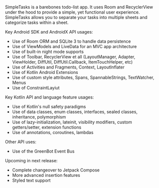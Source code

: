 SimpleTasks is a barebones todo-list app. It uses Room and RecyclerView under the hood to provide a simple, yet functional user experience. SimpleTasks allows you to separate your tasks into multiple sheets and categorize tasks within a sheet.

Key Android SDK and AndroidX API usages:
- Use of Room ORM and SQLite 3 to handle data persistence
- Use of ViewModels and LiveData for an MVC app architecture
- Use of built-in night mode supports
- Use of Toolbar, RecyclerView et all (LayoutManager, Adapter, ViewHolder, DiffUtil, DiffUtil.Callback, ItemTouchHelper, etc)
- Use of Activities and Fragments, Context, LayoutInflater
- Use of Kotlin Android Extensions
- Use of custom style attributes, Spans, SpannableStrings, TextWatcher, Menus
- Use of ConstraintLayiut

Key Kotlin API and language feature usages:
- Use of Kotlin's null safety paradigms
- Use of data classes, enum classes, interfaces, sealed classes, inheritance, polymorphism
- Use of lazy-initialization, lateinit, visibility modifiers, custom getters/setter, extension functions
- Use of annotations, coroutines, lambdas

Other API uses:
- Use of the GreenBot Event Bus

Upcoming in next release:
- Complete changeover to Jetpack Compose
- More advanced insertion features
- Styled text support